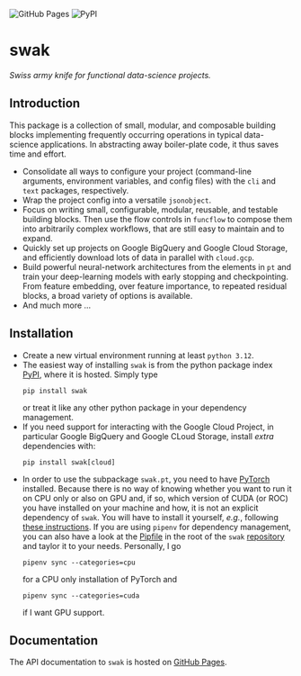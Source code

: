![GitHub Pages](https://github.com/yedivanseven/swak/actions/workflows/publish-documentation.yml/badge.svg)
![PyPI](https://github.com/yedivanseven/swak/actions/workflows/publish-package.yml/badge.svg)


# swak
_Swiss army knife for functional data-science projects._

## Introduction
This package is a collection of small, modular, and composable building
blocks implementing frequently occurring operations in typical data-science
applications. In abstracting away boiler-plate code, it thus saves time and effort.
* Consolidate all ways to configure your project (command-line arguments,
  environment variables, and config files) with the `cli` and `text`
  packages, respectively.
* Wrap the project config into a versatile `jsonobject`.
* Focus on writing small, configurable, modular, reusable, and testable 
  building blocks. Then use the flow controls in `funcflow` to compose them
  into arbitrarily complex workflows, that are still easy to maintain and to expand.
* Quickly set up projects on Google BigQuery and Google Cloud Storage, and
  efficiently download lots of data in parallel with `cloud.gcp`.
* Build powerful neural-network architectures from the elements in `pt` and
  train your deep-learning models with early stopping and checkpointing.
  From feature embedding, over feature importance, to repeated residual blocks,
  a broad variety of options is available.
* And much more ...

## Installation
* Create a new virtual environment running at least `python 3.12`.
* The easiest way of installing `swak` is from the python package index
[PyPI](https://pypi.org/project/swak/), where it is hosted. Simply type
  ```shell
  pip install swak
  ```
  or treat it like any other python package in your dependency management.
* If you need support for interacting with the Google Cloud Project,
in particular Google BigQuery and Google CLoud Storage, install
_extra_ dependencies with:
  ```shell
  pip install swak[cloud]
  ```
* In order to use the subpackage `swak.pt`, you need to have [PyTorch](https://pytorch.org/) installed.
Because there is no way of knowing whether you want to run it on CPU only or also on GPU and, if so,
which version of CUDA (or ROC) you have installed on your machine and how, it is not an explicit
dependency of `swak`. You will have to install it yourself, _e.g._, following
[these instructions](https://pytorch.org/get-started/locally/).
If you are using `pipenv` for dependency management, you can also have a look at the
[Pipfile](https://github.com/yedivanseven/swak/blob/main/Pipfile) in the root of the `swak`
[repository](https://github.com/yedivanseven/swak) and taylor it to your needs. Personally, I go
  ```shell
  pipenv sync --categories=cpu
  ```
  for a CPU only installation of PyTorch and
  ```shell
  pipenv sync --categories=cuda
  ```
  if I want GPU support.

## Documentation
The API documentation to `swak` is hosted on [GitHub Pages](https://yedivanseven.github.io/swak/).
